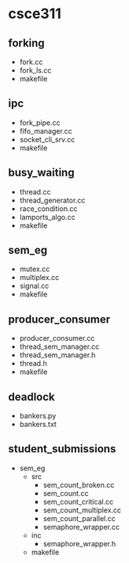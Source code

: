 # csce311

## forking
  - fork.cc
  - fork\_ls.cc
  - makefile

## ipc
  - fork\_pipe.cc
  - fifo\_manager.cc
  - socket\_cli\_srv.cc
  - makefile

## busy\_waiting
  - thread.cc
  - thread\_generator.cc
  - race\_condition.cc
  - lamports\_algo.cc
  - makefile

## sem_eg
  - mutex.cc
  - multiplex.cc
  - signal.cc
  - makefile

## producer_consumer
  - producer_consumer.cc
  - thread_sem_manager.cc
  - thread_sem_manager.h
  - thread.h
  - makefile

## deadlock
  - bankers.py
  - bankers.txt

## student_submissions
  - sem_eg
    - src
      - sem_count_broken.cc
      - sem_count.cc
      - sem_count_critical.cc
      - sem_count_multiplex.cc
      - sem_count_parallel.cc
      - semaphore_wrapper.cc
    - inc
      - semaphore_wrapper.h
    - makefile

